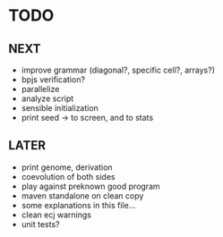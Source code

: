 TODO
====

NEXT
----
- improve grammar (diagonal?, specific cell?, arrays?)
- bpjs verification?
- parallelize
- analyze script  
- sensible initialization
- print seed -> to screen, and to stats


LATER
-----
- print genome, derivation
- coevolution of both sides
- play against preknown good program
- maven standalone on clean copy 
- some explanations in this file...
- clean ecj warnings
- unit tests?

